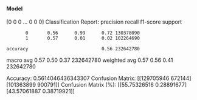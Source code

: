 #### Model
[0 0 0 ... 0 0 0]
Classification Report:
              precision    recall  f1-score   support

           0       0.56      0.99      0.72 130378090
           1       0.57      0.01      0.02 102264690

    accuracy                           0.56 232642780
   macro avg       0.57      0.50      0.37 232642780
weighted avg       0.57      0.56      0.41 232642780

Accuracy: 0.5614046436343307
Confusion Matrix:
[[129705946    672144]
 [101363899    900791]]
Confusion Matrix (%):
[[55.75326516  0.28891677]
 [43.57061887  0.38719921]]
